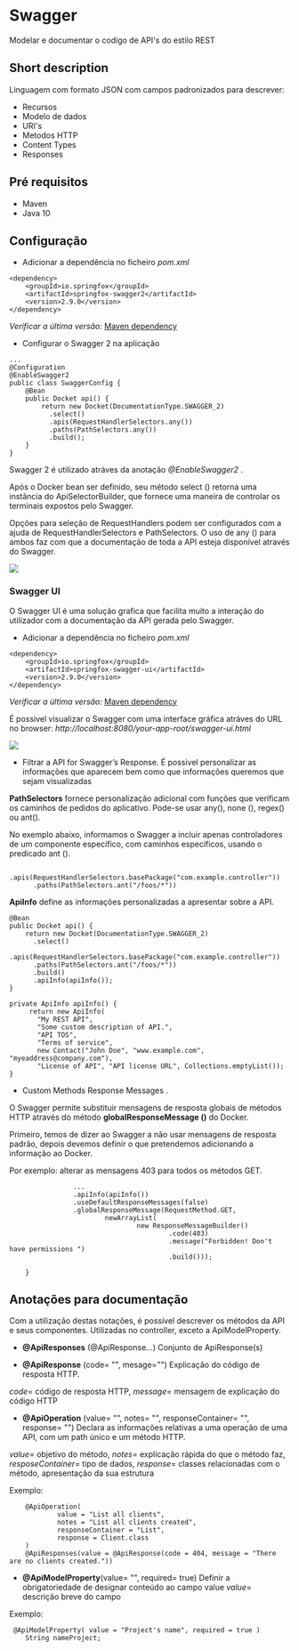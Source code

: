 # Swagger

Modelar e documentar o codigo de API's do estilo REST

## Short description

Linguagem com formato JSON com campos padronizados para descrever:
- Recursos
- Modelo de dados
- URI's
- Metodos HTTP
- Content Types
- Responses

## Pré requisitos

- Maven
- Java 10


## Configuração

- Adicionar a dependência no ficheiro *pom.xml*

```
<dependency>
    <groupId>io.springfox</groupId>
    <artifactId>springfox-swagger2</artifactId>
    <version>2.9.0</version>
</dependency>
```
*Verificar a última versão:* [Maven dependency](https://mvnrepository.com/artifact/io.springfox/springfox-swagger2/) 

- Configurar o Swagger 2 na aplicação

```
...
@Configuration
@EnableSwagger2
public class SwaggerConfig {                                    
    @Bean
    public Docket api() { 
        return new Docket(DocumentationType.SWAGGER_2)  
          .select()                                  
          .apis(RequestHandlerSelectors.any())              
          .paths(PathSelectors.any())                          
          .build();                                           
    }
}   
```
Swagger 2 é utilizado atráves da anotação *@EnableSwagger2* .

Após o Docker bean ser definido, seu método select () retorna uma instância do ApiSelectorBuilder, que fornece uma maneira de controlar os terminais expostos pelo Swagger.

Opções para seleção de RequestHandlers podem ser configurados com a ajuda de RequestHandlerSelectors e PathSelectors. O uso de any () para ambos faz com que a documentação de toda a API esteja disponível através do Swagger.

![](https://i1.wp.com/springframework.guru/wp-content/uploads/2017/02/Swagger_JSON_Output.png?ssl=1)

### Swagger UI
O Swagger UI é uma solução grafica que facilita muito a interação do utilizador com a documentação da API gerada pelo Swagger.

- Adicionar a dependência no ficheiro *pom.xml*

```
<dependency>
    <groupId>io.springfox</groupId>
    <artifactId>springfox-swagger-ui</artifactId>
    <version>2.9.0</version>
</dependency>
```
 *Verificar a última versão:* [Maven dependency](https://mvnrepository.com/artifact/io.springfox/springfox-swagger-ui/) 

É possivel visualizar o Swagger com uma interface gráfica atráves do URL no browser: *http://localhost:8080/your-app-root/swagger-ui.html*

![](https://i1.wp.com/springframework.guru/wp-content/uploads/2017/02/Swagger_2_generated_documentation.png)


- Filtrar a API for Swagger’s Response. 
É possivel personalizar as informações que aparecem bem como que informações queremos que sejam visualizadas

**PathSelectors** fornece personalização adicional com funções que verificam os caminhos de pedidos do aplicativo. Pode-se usar any(), none (), regex() ou ant().

No exemplo abaixo, informamos o Swagger a incluir apenas controladores de um componente específico, com caminhos específicos, usando o predicado ant ().
```
      .apis(RequestHandlerSelectors.basePackage("com.example.controller"))
      .paths(PathSelectors.ant("/foos/*"))      
```
**ApiInfo** define as informações personalizadas a apresentar sobre a API.

```
@Bean
public Docket api() {                
    return new Docket(DocumentationType.SWAGGER_2)          
      .select()
      .apis(RequestHandlerSelectors.basePackage("com.example.controller"))
      .paths(PathSelectors.ant("/foos/*"))
      .build()
      .apiInfo(apiInfo());
}
 
private ApiInfo apiInfo() {
     return new ApiInfo(
       "My REST API", 
       "Some custom description of API.", 
       "API TOS", 
       "Terms of service", 
       new Contact("John Doe", "www.example.com", "myeaddress@company.com"), 
       "License of API", "API license URL", Collections.emptyList());
}
```

- Custom Methods Response Messages .

O Swagger permite substituir mensagens de resposta globais de métodos HTTP através do método **globalResponseMessage ()** do Docker.

Primeiro, temos de dizer ao Swagger a não usar mensagens de resposta padrão, depois devemos definir o que pretendemos adicionando a informação ao Docker.

Por exemplo: alterar as mensagens 403 para todos os métodos GET. 

```
                ...
                .apiInfo(apiInfo())
                .useDefaultResponseMessages(false)
                .globalResponseMessage(RequestMethod.GET,
                        newArrayList(
                                new ResponseMessageBuilder()
                                        .code(403)
                                        .message("Forbidden! Don't have permissions ")
                                        .build()));

    }
```

## Anotações para documentação

Com a utilização destas notações, é possível descrever os métodos da API e seus componentes. Utilizadas no controller, exceto a ApiModelProperty.

- **@ApiResponses** (@ApiResponse...) Conjunto de ApiResponse(s)

- **@ApiResponse** (code= "", mesage="") Explicação do código de resposta HTTP.

*code*= código de resposta HTTP, *message*= mensagem de explicação do código HTTP

- **@ApiOperation** (value= "", notes= "", responseContainer= "", response= "") Declara as informações relativas a uma operação de uma API, com um path único e um método HTTP.

*value*= objetivo do método, *notes*= explicação rápida do que o método faz, *resposeContainer*= tipo de dados, *response*= classes relacionadas com o método, apresentação da sua estrutura

Exemplo:

```
    @ApiOperation(
            value = "List all clients",
            notes = "List all clients created",
            responseContainer = "List",
            response = Client.class
    )
    @ApiResponses(value = @ApiResponse(code = 404, message = "There are no clients created."))
```

- **@ApiModelProperty**(value= "", required= true) Definir a obrigatoriedade de designar conteúdo ao campo value
*value*= descrição breve do campo

Exemplo:
```
 @ApiModelProperty( value = "Project's name", required = true )
    String nameProject;
```
